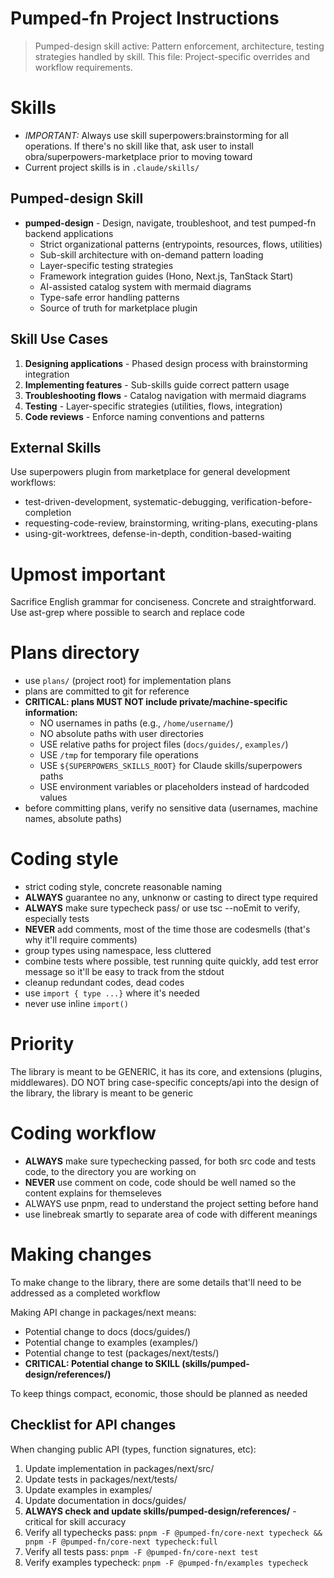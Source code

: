 # Pumped-fn Project Instructions

> Pumped-design skill active: Pattern enforcement, architecture, testing strategies handled by skill.
> This file: Project-specific overrides and workflow requirements.

# Skills

- _IMPORTANT:_ Always use skill superpowers:brainstorming for all operations. If there's no skill like that, ask user to install obra/superpowers-marketplace prior to moving toward
- Current project skills is in `.claude/skills/`

## Pumped-design Skill

- **pumped-design** - Design, navigate, troubleshoot, and test pumped-fn backend applications
  - Strict organizational patterns (entrypoints, resources, flows, utilities)
  - Sub-skill architecture with on-demand pattern loading
  - Layer-specific testing strategies
  - Framework integration guides (Hono, Next.js, TanStack Start)
  - AI-assisted catalog system with mermaid diagrams
  - Type-safe error handling patterns
  - Source of truth for marketplace plugin

## Skill Use Cases

1. **Designing applications** - Phased design process with brainstorming integration
2. **Implementing features** - Sub-skills guide correct pattern usage
3. **Troubleshooting flows** - Catalog navigation with mermaid diagrams
4. **Testing** - Layer-specific strategies (utilities, flows, integration)
5. **Code reviews** - Enforce naming conventions and patterns

## External Skills

Use superpowers plugin from marketplace for general development workflows:

- test-driven-development, systematic-debugging, verification-before-completion
- requesting-code-review, brainstorming, writing-plans, executing-plans
- using-git-worktrees, defense-in-depth, condition-based-waiting

# Upmost important

Sacrifice English grammar for conciseness. Concrete and straightforward.
Use ast-grep where possible to search and replace code

# Plans directory

- use `plans/` (project root) for implementation plans
- plans are committed to git for reference
- **CRITICAL: plans MUST NOT include private/machine-specific information:**
  - NO usernames in paths (e.g., `/home/username/`)
  - NO absolute paths with user directories
  - USE relative paths for project files (`docs/guides/`, `examples/`)
  - USE `/tmp` for temporary file operations
  - USE `${SUPERPOWERS_SKILLS_ROOT}` for Claude skills/superpowers paths
  - USE environment variables or placeholders instead of hardcoded values
- before committing plans, verify no sensitive data (usernames, machine names, absolute paths)

# Coding style

- strict coding style, concrete reasonable naming
- **ALWAYS** guarantee no any, unknonw or casting to direct type required
- **ALWAYS** make sure typecheck pass/ or use tsc --noEmit to verify, especially tests
- **NEVER** add comments, most of the time those are codesmells (that's why it'll require comments)
- group types using namespace, less cluttered
- combine tests where possible, test running quite quickly, add test error message so it'll be easy to track from the stdout
- cleanup redundant codes, dead codes
- use `import { type ...}` where it's needed
- never use inline `import()`

# Priority

The library is meant to be GENERIC, it has its core, and extensions (plugins, middlewares). DO NOT bring case-specific concepts/api into the design of the library, the library is meant to be generic

# Coding workflow

- **ALWAYS** make sure typechecking passed, for both src code and tests code, to the directory you are working on
- **NEVER** use comment on code, code should be well named so the content explains for themseleves
- ALWAYS use pnpm, read to understand the project setting before hand
- use linebreak smartly to separate area of code with different meanings

# Making changes

To make change to the library, there are some details that'll need to be addressed as a completed workflow

Making API change in packages/next means:

- Potential change to docs (docs/guides/)
- Potential change to examples (examples/)
- Potential change to test (packages/next/tests/)
- **CRITICAL: Potential change to SKILL (skills/pumped-design/references/)**

To keep things compact, economic, those should be planned as needed

## Checklist for API changes

When changing public API (types, function signatures, etc):

1. Update implementation in packages/next/src/
2. Update tests in packages/next/tests/
3. Update examples in examples/
4. Update documentation in docs/guides/
5. **ALWAYS check and update skills/pumped-design/references/** - critical for skill accuracy
6. Verify all typechecks pass: `pnpm -F @pumped-fn/core-next typecheck && pnpm -F @pumped-fn/core-next typecheck:full`
7. Verify all tests pass: `pnpm -F @pumped-fn/core-next test`
8. Verify examples typecheck: `pnpm -F @pumped-fn/examples typecheck`
